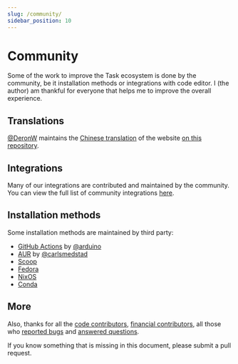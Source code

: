 ```yaml
---
slug: /community/
sidebar_position: 10
---
```


# Community

Some of the work to improve the Task ecosystem is done by the community, be it
installation methods or integrations with code editor. I (the author) am
thankful for everyone that helps me to improve the overall experience.

## Translations

[@DeronW](https://github.com/DeronW) maintains the
[Chinese translation](https://task-zh.readthedocs.io/zh_CN/latest/) of the
website [on this repository](https://github.com/DeronW/task).

## Integrations

Many of our integrations are contributed and maintained by the community. You
can view the full list of community integrations
[here](/integrations#community-integrations).

## Installation methods

Some installation methods are maintained by third party:

- [GitHub Actions](https://github.com/arduino/setup-task) by
  [@arduino](https://github.com/arduino)
- [AUR](https://aur.archlinux.org/packages/go-task-bin) by
  [@carlsmedstad](https://github.com/carlsmedstad)
- [Scoop](https://github.com/ScoopInstaller/Main/blob/master/bucket/task.json)
- [Fedora](https://packages.fedoraproject.org/pkgs/golang-github-task/go-task/)
- [NixOS](https://github.com/NixOS/nixpkgs/blob/master/pkgs/development/tools/go-task/default.nix)
- [Conda](https://github.com/conda-forge/go-task-feedstock/)

## More

Also, thanks for all the
[code contributors](https://github.com/go-task/task/graphs/contributors),
[financial contributors](https://opencollective.com/task), all those who
[reported bugs](https://github.com/go-task/task/issues?q=is%3Aissue) and
[answered questions](https://github.com/go-task/task/discussions).

If you know something that is missing in this document, please submit a pull
request.
